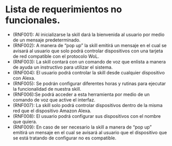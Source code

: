 # Lista de requerimientos no funcionales.

* (RNF001): Al inicializarse la skill dará la bienvenida al usuario por medio de un mensaje predeterminado.
* (RNF002): A manera de “pop up” la skill emitirá un mensaje en el cual se avisará al usuario que solo podrá controlar dispositivos con una tarjeta de red compatible con el protocolo WoL. 
* (RNF003): La skill contará con un comando de voz que enlista a manera de ayuda un instructivo para utilizar el sistema. 
* (RNF004): El usuario podrá controlar la skill desde cualquier dispositivo con Alexa.
* (RNF005): Se podrán configurar diferentes horas y rutinas para ejecutar la funcionalidad de nuestra skill.
* (RNF006):Se podrá acceder a esta herramienta por medio de un comando de voz que active el interfaz.
* (RNF007): La skill solo podrá controlar dispositivos dentro de la misma red que el dispositivo Amazon Alexa.
* (RNF008): El usuario podrá configurar sus dispositivos con el nombre que quiera.
* (RNF009): En caso de ser necesario la skill a manera de “pop up” emitirá un mensaje en el cual se avisará al usuario que el dispositivo que se está tratando de configurar no es compatible.
